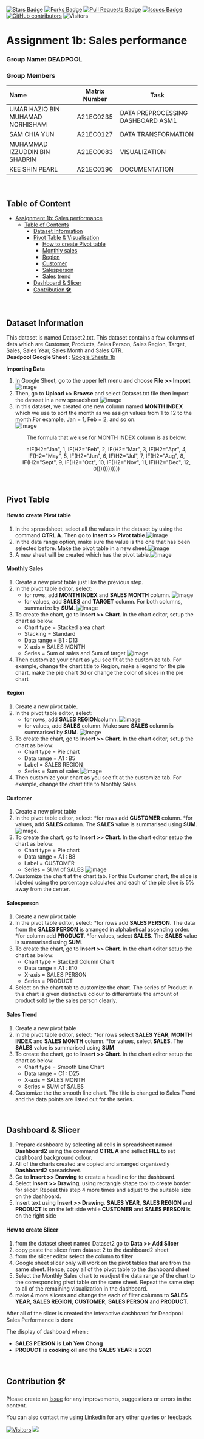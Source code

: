 <a href="https://github.com/drshahizan/BDM/stargazers"><img src="https://img.shields.io/github/stars/drshahizan/BDM" alt="Stars Badge"/></a>
<a href="https://github.com/drshahizan/BDM/network/members"><img src="https://img.shields.io/github/forks/drshahizan/BDM" alt="Forks Badge"/></a>
<a href="https://github.com/drshahizan/BDM/pulls"><img src="https://img.shields.io/github/issues-pr/drshahizan/BDM" alt="Pull Requests Badge"/></a>
<a href="https://github.com/drshahizan/BDM"><img src="https://img.shields.io/github/issues/drshahizan/BDM" alt="Issues Badge"/></a>
<a href="https://github.com/drshahizan/BDM/graphs/contributors"><img alt="GitHub contributors" src="https://img.shields.io/github/contributors/drshahizan/BDM?color=2b9348"></a>
![Visitors](https://api.visitorbadge.io/api/visitors?path=https%3A%2F%2Fgithub.com%2Fdrshahizan%2BDM&labelColor=%23d9e3f0&countColor=%23697689&style=flat)

# Assignment 1b: Sales performance

### Group Name: DEADPOOL
### Group Members

| Name                                     | Matrix Number | Task |
| :---------------------------------------- | :-------------: | ------------- |
| UMAR HAZIQ BIN MUHAMAD NORHISHAM            | A21EC0235     |  DATA PREPROCESSING DASHBOARD ASM1  |
| SAM CHIA YUN              | A21EC0127     | DATA TRANSFORMATION     |
| MUHAMMAD IZZUDDIN BIN SHABRIN             | A21EC0083     |   VISUALIZATION   |
| KEE SHIN PEARL             | A21EC0190     | DOCUMENTATION     |

<br>

## **Table of Content**
- [Assignment 1b: Sales performance](#assignment-1b-sales-performance)
   * [Table of Contents](#table-of-contents)
     * [Dataset Information](#dataset-information)
     * [Pivot Table & Visualisation](#pivot-table-n-visualisation)
       * [How to create Pivot table](#how-to-create-pivot-table)
       * [Monthly sales](#monthly-sales)
       * [Region](#region)
       * [Customer](#customer)
       * [Salesperson](#salesperson)
       * [Sales trend](#sales-trend)
     * [Dashboard & Slicer](#dashboard-n-slicer)
     * [Contribution 🛠️](#contribution)

<br>

## Dataset Information 
This dataset is named Dataset2.txt. This dataset contains a few columns of data which are Customer, Products, Sales Person, Sales Region, Target, Sales, Sales Year, Sales Month and Sales QTR.
<br>
**Deadpool Google Sheet** : [Google Sheets 1b](https://docs.google.com/spreadsheets/d/1ErXkBNCsOU6VQPeIP2vVHM2jvqTJuzJYaDOvqtMf_LY/edit?usp=sharing)

**Importing Data**

1. In Google Sheet, go to the upper left menu and choose **File >> Import**
   ![image](https://github.com/drshahizan/HPDP/blob/main/assignment/submission/ass1/DEADPOOL/case_study1b/images/import%20data.png)
2. Then, go to **Upload >> Browse** and select Dataset.txt file then import the dataset in a new spreadsheet
    ![image](https://github.com/drshahizan/HPDP/blob/main/assignment/submission/ass1/DEADPOOL/case_study1b/images/browse%20data.png)
3. In this dataset, we created one new column named **MONTH INDEX** which we use to sort the month as we assign values from 1 to 12 to the month.For example, Jan = 1, Feb = 2, and so on.<br>
    ![image](https://github.com/drshahizan/HPDP/blob/main/assignment/submission/ass1/DEADPOOL/case_study1b/images/month%20index.png)
   <p align = "center">The formula that we use for MONTH INDEX column is as below:</p>
   <p align ="center">=IF(H2="Jan", 1, IF(H2="Feb", 2, IF(H2="Mar", 3, IF(H2="Apr", 4, IF(H2="May", 5, IF(H2="Jun", 6, IF(H2="Jul", 7, IF(H2="Aug", 8, IF(H2="Sept", 9, IF(H2="Oct", 10, IF(H2="Nov", 11, IF(H2="Dec", 12, 0)))))))))))) </p>
  
   

<br>

## Pivot Table

#### How to create Pivot table

1. In the spreadsheet, select all the values in the dataset by using the command **CTRL A**. Then go to **Insert >> Pivot table**.![image](https://github.com/drshahizan/HPDP/blob/main/assignment/submission/ass1/DEADPOOL/case_study1b/images/create%20pivot%20table.png)
2. In the data range option, make sure the value is the one that has been selected before. Make the pivot table in a new sheet.![image](https://github.com/drshahizan/HPDP/blob/main/assignment/submission/ass1/DEADPOOL/case_study1b/images/data%20range%20pivot%20table.png)
3. A new sheet will be created which has the pivot table.![image](https://github.com/drshahizan/HPDP/blob/main/assignment/submission/ass1/DEADPOOL/case_study1b/images/pivot%20table.png)
   
#### Monthly Sales

1. Create a new pivot table just like the previous step.
2. In the pivot table editor, select:
   * for rows, add **MONTH INDEX** and **SALES MONTH** column. ![image](https://github.com/drshahizan/HPDP/blob/main/assignment/submission/ass1/DEADPOOL/case_study1b/images/monthly%20rows.png)
   * for values, add **SALES** and **TARGET** column. For both columns, summarize by **SUM**. ![image](https://github.com/drshahizan/HPDP/blob/main/assignment/submission/ass1/DEADPOOL/case_study1b/images/monthly%20values.png)
3. To create the chart, go to **Insert >> Chart**. In the chart editor, setup the chart as below:
   * Chart type = Stacked area chart
   * Stacking = Standard
   * Data range = B1 : D13
   * X-axis = SALES MONTH
   * Series = Sum of sales and Sum of target
   ![image](https://github.com/drshahizan/HPDP/blob/main/assignment/submission/ass1/DEADPOOL/case_study1b/images/setup%20chart%20monthly.png)
4. Then customize your chart as you see fit at the customize tab. For example, change the chart title to Region, make a legend for the pie chart, make the pie chart 3d or change the color of slices in the pie chart

#### Region

1. Create a new pivot table.
2. In the pivot table editor, select:
   * for rows, add **SALES REGION**column. ![image](https://github.com/drshahizan/HPDP/blob/main/assignment/submission/ass1/DEADPOOL/case_study1b/images/region%20rows.png)
   * for values, add **SALES** column. Make sure **SALES** column is summarised by **SUM**. ![image](https://github.com/drshahizan/HPDP/blob/main/assignment/submission/ass1/DEADPOOL/case_study1b/images/region%20values.png)
3. To create the chart, go to **Insert >> Chart**. In the chart editor, setup the chart as below:
   * Chart type = Pie chart
   * Data range = A1 : B5
   * Label = SALES REGION
   * Series = Sum of sales
   ![image](https://github.com/drshahizan/HPDP/blob/main/assignment/submission/ass1/DEADPOOL/case_study1b/images/region%20chart%20setup.png)
4. Then customize your chart as you see fit at the customize tab. For example, change the chart title to Monthly Sales.

   
#### Customer
1. Create a new pivot table
2. In the pivot table editor, select:
   *for rows add **CUSTOMER** column.
   *for values, add **SALES** column. The **SALES** value is summarised using **SUM**.
   ![image](https://github.com/drshahizan/HPDP/blob/main/assignment/submission/ass1/DEADPOOL/case_study1b/images/Customer%20Chart.png).
4. To create the chart, go to **Insert >> Chart**. In the chart editor setup the chart as below:
   * Chart type = Pie chart
   * Data range = A1 : B8
   * Label = CUSTOMER
   * Series = SUM of SALES
   ![image]([https://github.com/drshahizan/HPDP/blob/main/assignment/submission/ass1/DEADPOOL/case_study1b/images/Customer%20Chart.png)
5. Customize the chart at the chart tab. For this Customer chart, the slice is labeled using the percentage calculated and each of the pie slice is 5% away from the center.
   
#### Salesperson
1. Create a new pivot table
2. In the pivot table editor, select:
   *for rows add **SALES PERSON**. The data from the **SALES PERSON** is arranged in alphabetical ascending order.
   *for column add **PRODUCT**.
   *for values, select **SALES**. The **SALES** value is summarised using **SUM**.
4. To create the chart, go to **Insert >> Chart**. In the chart editor setup the chart as below:
   * Chart type = Stacked Column Chart
   * Data range = A1 : E10
   * X-axis = SALES PERSON
   * Series = PRODUCT
5. Select on the chart tab to customize the chart. The series of Product in this chart is given distinctive colour to differentiate the amount of product sold by the sales person clearly.
   
#### Sales Trend
1. Create a new pivot table
2. In the pivot table editor, select:
   *for rows select **SALES YEAR**, **MONTH INDEX** and **SALES MONTH** column.
   *for values, select **SALES**. The **SALES** value is summarised using **SUM**.
4. To create the chart, go to **Insert >> Chart**. In the chart editor setup the chart as below:
   * Chart type = Smooth Line Chart
   * Data range = C1 : D25
   * X-axis = SALES MONTH
   * Series = SUM of SALES
5. Customize the the smooth line chart. The title is changed to Sales Trend and the data points are listed out for the series.

<br>



## Dashboard & Slicer
1. Prepare dashboard by selecting all cells in spreadsheet named **Dashboard2** using the command **CTRL A** and sellect **FILL** to set dashboard background colour.
2. All of the charts created are copied and arranged organizedly **Dashboard2** spreadsheet.
3. Go to **Insert >> Drawing** to create a headline for the dashboard.
4. Select **Insert >> Drawing**, using rectangle shape tool to create border for slicer. Repeat this step 4 more times and adjust to the suitable size on the dashboard.
5. Insert text using **Insert >> Drawing**. **SALES YEAR**, **SALES REGION** and **PRODUCT** is on the left side while **CUSTOMER** and **SALES PERSON** is on the right side

#### How to create Slicer
1. from the dataset sheet named Dataset2 go to **Data >> Add Slicer**
2. copy paste the slicer from dataset 2 to the dashboard2 sheet
3. from the slicer editor select the column to filter
4. Google sheet slicer only will work on the pivot tables that are from the same sheet. Hence, copy all of the pivot table to the dashboard sheet
5. Select the Monthly Sales chart to readjust the data range of the chart to the corresponding pivot table on the same sheet. Repeat the same step to all of the remaining visualization in the dashboard.
6. make 4 more slicers and change the each of filter columns to **SALES YEAR**, **SALES REGION**, **CUSTOMER**, **SALES PERSON** and **PRODUCT**.


After all of the slicer is created the interactive dashboard for Deadpool Sales Performance is done 

The display of dashboard when :
* **SALES PERSON** is **Loh Yew Chong**
* **PRODUCT** is **cooking oil** and the **SALES YEAR** is **2021**
<br>



## Contribution 🛠️
Please create an [Issue](https://github.com/drshahizan/BDM/issues) for any improvements, suggestions or errors in the content.

You can also contact me using [Linkedin](https://www.linkedin.com/in/drshahizan/) for any other queries or feedback.

[![Visitors](https://api.visitorbadge.io/api/visitors?path=https%3A%2F%2Fgithub.com%2Fdrshahizan&labelColor=%23697689&countColor=%23555555&style=plastic)](https://visitorbadge.io/status?path=https%3A%2F%2Fgithub.com%2Fdrshahizan)
![](https://hit.yhype.me/github/profile?user_id=81284918)



